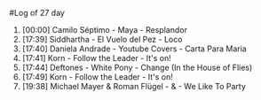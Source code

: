 #Log of 27 day

1. [00:00] Camilo Séptimo - Maya - Resplandor
1. [17:39] Siddhartha - El Vuelo del Pez - Loco
1. [17:40] Daniela Andrade - Youtube Covers - Carta Para Maria
1. [17:41] Korn - Follow the Leader - It's on!
1. [17:44] Deftones - White Pony - Change (In the House of Flies)
1. [17:49] Korn - Follow the Leader - It's on!
1. [19:38] Michael Mayer & Roman Flügel - & - We Like To Party
